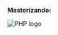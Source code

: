 **Masterizando:** 

![PHP logo](https://www.pngkit.com/png/detail/269-2693667_lamp-stack-is-a-popular-open-source-web.png)

